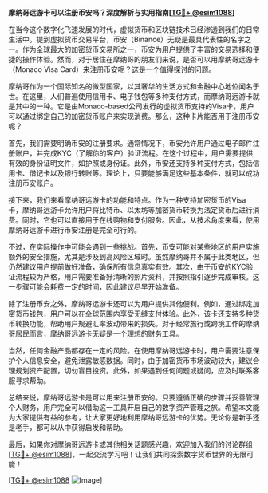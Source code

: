 **摩纳哥远游卡可以注册币安吗？深度解析与实用指南[[TG💪+ @esim1088](https://t.me/s/esim1088)]**

在当今这个数字化飞速发展的时代，虚拟货币和区块链技术已经渗透到我们的日常生活中。提到虚拟货币交易平台，币安（Binance）无疑是最具代表性的名字之一。作为全球最大的加密货币交易所之一，币安为用户提供了丰富的交易选择和便捷的操作体验。然而，对于居住在摩纳哥的朋友们来说，是否可以用摩纳哥远游卡（Monaco Visa Card）来注册币安呢？这是一个值得探讨的问题。

摩纳哥作为一个国际知名的微型国家，以其奢华的生活方式和金融中心地位闻名于世。在这里，人们普遍使用信用卡、电子钱包等多种支付方式，而摩纳哥远游卡就是其中的一种。它是由Monaco-based公司发行的虚拟货币支持的Visa卡，用户可以通过绑定自己的加密货币账户来实现消费。那么，这种卡片能否用于注册币安呢？

首先，我们需要明确币安的注册要求。通常情况下，币安允许用户通过电子邮件注册账户，并完成KYC（了解你的客户）验证流程。在这个过程中，用户需要提供有效的身份证明文件，如护照或身份证。此外，币安还支持多种支付方式，包括信用卡、借记卡以及银行转账等。理论上，只要能够满足这些基本条件，就可以成功注册币安账户。

接下来，我们来看摩纳哥远游卡的功能和特点。作为一种支持加密货币的Visa卡，摩纳哥远游卡允许用户将比特币、以太坊等加密货币转换为法定货币后进行消费。同时，它也可以直接用于在线购物和支付服务。因此，从技术角度来看，使用摩纳哥远游卡进行币安注册是完全可行的。

不过，在实际操作中可能会遇到一些挑战。首先，币安可能对某些地区的用户实施额外的安全措施，尤其是涉及到高风险区域时。虽然摩纳哥并不属于此类地区，但仍然建议用户提前做好准备，确保所有信息真实有效。其次，由于币安的KYC验证流程较为严格，用户需要准备好清晰的照片资料，并按照指引逐步完成审核。这一步骤可能会耗费一定的时间，因此建议尽早开始准备。

除了注册币安之外，摩纳哥远游卡还可以为用户提供其他便利。例如，通过绑定加密货币钱包，用户可以在全球范围内享受无缝支付体验。此外，该卡还支持多种货币转换功能，帮助用户规避汇率波动带来的损失。对于经常旅行或跨境工作的摩纳哥居民而言，摩纳哥远游卡无疑是一个理想的财务工具。

当然，任何金融产品都存在一定的风险。在使用摩纳哥远游卡时，用户需要注意保护个人信息安全，避免泄露敏感数据。同时，由于加密货币市场波动较大，建议合理规划资产配置，切勿盲目投资。此外，如果遇到任何问题或疑问，应及时联系客服寻求帮助。

总结来说，摩纳哥远游卡是可以用来注册币安的。只要遵循正确的步骤并妥善管理个人财务，用户完全可以借助这一工具开启自己的数字资产管理之旅。希望本文能为大家提供有益的参考，让大家更好地利用摩纳哥远游卡的优势。无论你是新手还是老手，都可以从中获得启发和帮助。

最后，如果你对摩纳哥远游卡或其他相关话题感兴趣，欢迎加入我们的讨论群组[[TG💪+ @esim1088](https://t.me/s/esim1088)]，一起交流学习吧！让我们共同探索数字货币世界的无限可能！

[[TG💪+ @esim1088](https://t.me/s/esim1088) ![Image](https://i.postimg.cc/4NQfJmqS/Snipaste-2025-05-13-00-14-12.png)]